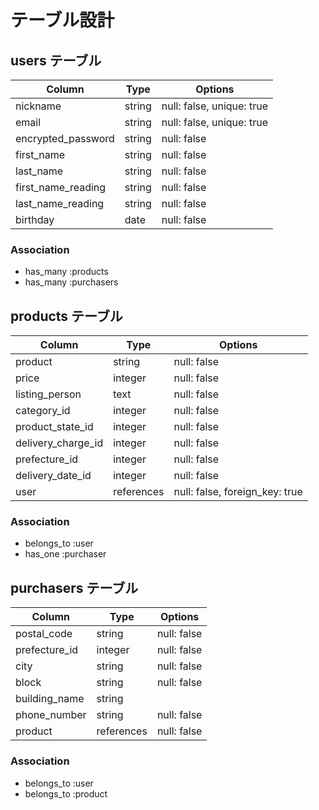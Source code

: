 # テーブル設計

## users テーブル

| Column             | Type   | Options                   |
| ------------------ | ------ | ------------------------- |
| nickname           | string | null: false, unique: true |
| email              | string | null: false, unique: true |
| encrypted_password | string | null: false               |
| first_name         | string | null: false               |
| last_name          | string | null: false               |
| first_name_reading | string | null: false               |
| last_name_reading  | string | null: false               |
| birthday           | date   | null: false               |

### Association

- has_many :products
- has_many :purchasers

## products テーブル

| Column             | Type       | Options                        |
| ------------------ | ---------- | ------------------------------ |
| product            | string     | null: false                    |
| price              | integer    | null: false                    |
| listing_person     | text       | null: false                    |
| category_id        | integer    | null: false                    |
| product_state_id   | integer    | null: false                    |
| delivery_charge_id | integer    | null: false                    |
| prefecture_id      | integer    | null: false                    |
| delivery_date_id   | integer    | null: false                    |
| user               | references | null: false, foreign_key: true |

### Association

- belongs_to :user
- has_one   :purchaser

## purchasers テーブル

| Column        | Type       | Options                        |
| ------------- | ---------- | ------------------------------ |
| postal_code   | string     | null: false                    |
| prefecture_id | integer    | null: false                    |
| city          | string     | null: false                    |
| block         | string     | null: false                    |
| building_name | string     |                                |
| phone_number  | string     | null: false                    |
| product       | references | null: false                    |

### Association

- belongs_to :user
- belongs_to :product